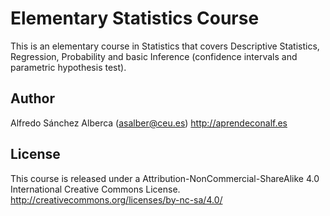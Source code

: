 # Elementary Statistics Course

This is an elementary course in Statistics that covers Descriptive Statistics, Regression, Probability and basic Inference (confidence intervals and parametric hypothesis test).

## Author
Alfredo Sánchez Alberca (asalber@ceu.es)
http://aprendeconalf.es

## License 
This course is released under a Attribution-NonCommercial-ShareAlike 4.0 International Creative Commons License. 
http://creativecommons.org/licenses/by-nc-sa/4.0/